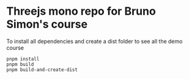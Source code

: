 # Threejs mono repo for Bruno Simon's course

To install all dependencies and create a dist folder to see all the demo course

```
pnpm install
pnpm build
pnpm build-and-create-dist
```
